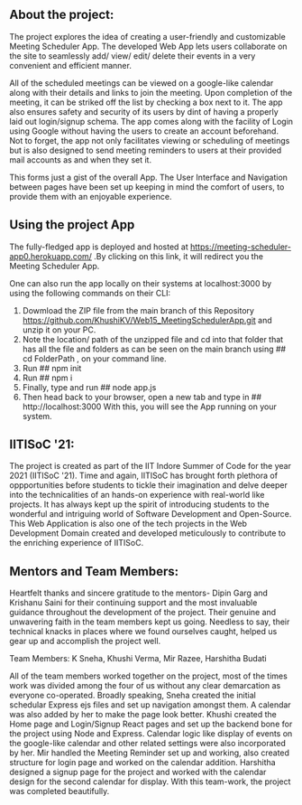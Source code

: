## About the project:
The project explores the idea of creating a user-friendly and customizable Meeting Scheduler App. The developed Web App lets users collaborate on the site to seamlessly add/ view/ edit/ delete their events in a very convenient and efficient manner.  
  
  
All of the scheduled meetings can be viewed on a google-like calendar along with their details and links to join the meeting. Upon completion of the meeting, it can be striked off the list by checking a box next to it. The app also ensures safety and security of its users by dint of having a properly laid out login/signup schema. The app comes along with the facility of Login using Google without having the users to create an account beforehand. Not to forget, the app not only facilitates viewing or scheduling of meetings but is also designed to send meeting reminders to users at their provided mail accounts as and when they set it.  
  
  
This forms just a gist of the overall App. The User Interface and Navigation between pages have been set up keeping in mind the comfort of users, to provide them with an enjoyable experience.  
  
    
    
## Using the project App
The fully-fledged app is deployed and hosted at https://meeting-scheduler-app0.herokuapp.com/ .By clicking on this link, it will redirect you the Meeting Scheduler App.  
  
  
One can also run the app locally on their systems at localhost:3000 by using the following commands on their CLI:  
1. Dowmload the ZIP file from the main branch of this Repository https://github.com/KhushiKV/Web15_MeetingSchedulerApp.git and unzip it on your PC.
2. Note the location/ path of the unzipped file and cd into that folder that has all the file and folders as can be seen on the main branch using ## cd FolderPath , on your      command line.
3. Run ## npm init
4. Run ## npm i
5. Finally, type and run ## node app.js
6. Then head back to your browser, open a new tab and type in ## http://localhost:3000
With this, you will see the App running on your system.  

  
## IITISoC '21:
The project is created as part of the IIT Indore Summer of Code for the year 2021 (IITISoC '21). Time and again, IITISoC has brought forth plethora of oppportunities before students to tickle their imagination and delve deeper into the technicalities of an hands-on experience with real-world like projects. It has always kept up the spirit of introducing students to the wonderful and intriguing world of Software Development and Open-Source. This Web Application is also one of the tech projects in the Web Development Domain created and developed meticulously to contribute to the enriching experience of IITISoC.  

## Mentors and Team Members:
Heartfelt thanks and sincere gratitude to the mentors- Dipin Garg and Krishanu Saini for their continuing support and the most invaluable guidance throughout the development of the project. Their genuine and unwavering faith in the team members kept us going. Needless to say, their technical knacks in places where we found ourselves caught, helped us gear up and accomplish the project well.  
  
  
Team Members: K Sneha, Khushi Verma, Mir Razee, Harshitha Budati  
  
  
All of the team members worked together on the project, most of the times work was divided among the four of us without any clear demarcation as everyone co-operated. Broadly speaking, Sneha created the initial schedular Express ejs files and set up navigation amongst them. A calendar was also added by her to make the page look better. Khushi created the Home page and Login/Signup React pages and set up the backend bone for the project using Node and Express. Calendar logic like display of events on the google-like calendar and other related settings were also incorporated by her. Mir handled the Meeting Reminder set up and working, also created structure for login page and worked on the calendar addition. Harshitha designed a signup page for the project and worked with the calendar design for the second calendar for display. With this team-work, the project was completed beautifully.  

  
  
